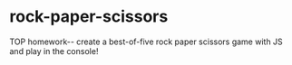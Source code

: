 # rock-paper-scissors
TOP homework-- create a best-of-five rock paper scissors game with JS and play in the console!